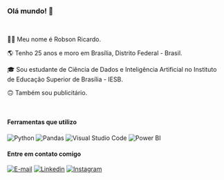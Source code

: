 

### Olá mundo! 👋
<br> 
  
🙋‍♂️ Meu nome é Robson Ricardo.
 
🌎 Tenho 25 anos e moro em Brasília, Distrito Federal - Brasil.
 
🎓 Sou estudante de Ciência de Dados e Inteligência Artificial no Instituto de Educação Superior de Brasília - IESB.
  
🙃 Também sou publicitário.

<br>
 
#### Ferramentas que utilizo
<div style="display: inline_block">
  <img align="center" alt="Python" src="https://img.shields.io/badge/PYTHON-215179?style=for-the-badge&logo=python&logoColor=white"/>
  <img align="center" alt="Pandas" src="https://img.shields.io/badge/PANDAS-e70488?style=for-the-badge&logo=pandas&logoColor=white"/>
  <img align="center" alt="Visual Studio Code" src="https://img.shields.io/badge/VISUAL_STUDIO_CODE-29b6f6?style=for-the-badge&logo=Visual+Studio+Code&logoColor=white"/>
  <img align="center" alt="Power BI" src="https://img.shields.io/badge/POWER_BI-ffc107?style=for-the-badge&logo=Power+BI&logoColor=black"/>
  

#### Entre em contato comigo 
[![E-mail](https://img.shields.io/badge/E--mail-d83b01?style=for-the-badge&logo=Mail.Ru&logoColor=white
)](mailto:robsonricardo@pm.me)
[![Linkedin](https://img.shields.io/badge/LinkedIn-0077B5?style=for-the-badge&logo=linkedin&logoColor=white
)](https://www.linkedin.com/in/robsonricardo/)
[![Instagram](https://img.shields.io/badge/Instagram-E4405F?style=for-the-badge&logo=instagram&logoColor=white
)](https://www.instagram.com/jobsrobson/)
